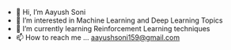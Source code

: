 - 👋 Hi, I’m  Aayush Soni
- 👀 I’m interested in Machine Learning and Deep Learning Topics
- 🌱 I’m currently learning Reinforcement Learning techniques
- 📫 How to reach me ... aayushsoni159@gmail.com

<!---
zero-aysd/zero-aysd is a ✨ special ✨ repository because its `README.md` (this file) appears on your GitHub profile.
You can click the Preview link to take a look at your changes.
--->
